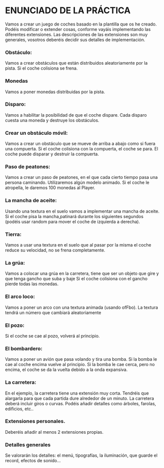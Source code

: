 # ENUNCIADO DE LA PRÁCTICA

Vamos a crear un juego de coches basado en la plantilla que os he creado. Podéis modificar o extender cosas, conforme vayáis implementando las diferentes extensiones.
Las descripciones de las extensiones son muy generales, vosotros deberéis decidir sus detalles de implementación.

### Obstáculo:

Vamos a crear obstáculos que están distribuidos aleatoriamente por la pista.
Si el coche colisiona se frena.

### Monedas

Vamos a poner monedas distribuidas por la pista. 

### Disparo:

Vamos a habilitar la posibilidad de que el coche dispare. Cada disparo cuesta una moneda y destruye los obstáculos.


### Crear un obstáculo móvil:

Vamos a crear un obstáculo que se mueve de arriba a abajo como si fuera una compuerta. 
Si el coche colisiona con la compuerta, el coche se para.
El coche puede disparar y destruir la compuerta.

### Paso de peatones:

Vamos a crear un paso de peatones, en el que cada cierto tiempo pasa una persona caminando. 
Utilizaremos algún modelo animado.
Si el coche le atropella, le daremos 100 monedas al Player.


### La mancha de aceite:

Usando una textura en el suelo vamos a implementar una mancha de aceite. Si el coche pisa la mancha,patinará durante los siguientes segundos (podéis usar random para mover el coche de izquierda a derecha).

### Tierra:

Vamos a usar una textura en el suelo que al pasar por la misma el coche reduce su velocidad, no se frena completamente. 


### La grúa:

Vamos a colocar una grúa en la carretera, tiene que ser un objeto que gire y que tenga gancho que suba y baje
Si el coche colisiona con el gancho pierde todas las monedas.

### El arco loco:

Vamos a poner un arco con una textura animada (usando ofFbo). 
La textura tendrá un número que cambiará aleatoriamente 


### El pozo:

Si el coche se cae al pozo, volverá al principio.


### El bombardero:

Vamos a poner un avión que pasa volando y tira una bomba. 
Si la bomba le cae al coche encima vuelve al principio.
Si la bomba le cae cerca, pero no encima, el coche se da la vuelta debido a la onda expansiva. 

### La carretera:

En el ejemplo, la carretera tiene una extensión muy corta. Tendréis que alargarla para que cada partida dure alrededor de un minuto.
La carretera deberá incluir giros o curvas.
Podéis añadir detalles como árboles, farolas, edificios, etc..

### Extensiones personales.

Deberéis añadir al menos 2 extensiones propias.

### Detalles generales

Se valorarán los detalles: el menú, tipografías, la iluminación, que guarde el record, efectos de sonido...